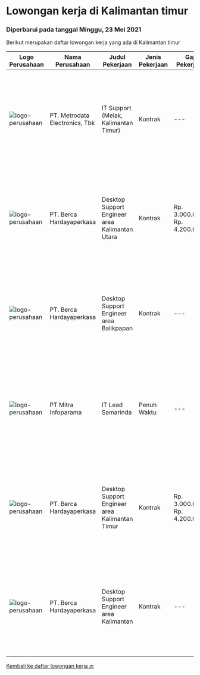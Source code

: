 
  # Lowongan kerja di Kalimantan timur

  ### Diperbarui pada tanggal Minggu, 23 Mei 2021

  Berikut merupakan daftar lowongan kerja yang ada di Kalimantan timur

  |Logo Perusahaan | Nama Perusahaan | Judul Pekerjaan | Jenis Pekerjaan | Gaji Pekerjaan | Lokasi | Deskripsi | Tanggal diunggah | Pranala |
  | -------------- | --------------- | --------------- | --------- | --------- | -------------- | ------- | ----------- | ----------- |
  |![logo-perusahaan](https://image-service-cdn.seek.com.au/0d75518309b56a3cff39daa569b0ba02cc7a22f2/ee4dce1061f3f616224767ad58cb2fc751b8d2dc)|PT. Metrodata Electronics, Tbk|IT Support (Melak, Kalimantan Timur)|Kontrak|---|Kalimantan Timur|Kualifikasi : Minimal Pendidikan Formal D3 atau S1, disarankan memiliki latar belakang pendidikan Teknik Informatika, llmu Komputer, Teknik Komputer...|Rabu, 19 Mei 2021|https://www.jobstreet.co.id/id/job/it-support-melak-kalimantan-timur-3533391?token=0~7c588657-0be1-4cbe-ba99-4a0990dab28c&sectionRank=1&jobId=jobstreet-id-job-3533391|
|![logo-perusahaan](https://image-service-cdn.seek.com.au/0c900ac2b5b1a2cf9bee651ce5d069e68ff14c92/ee4dce1061f3f616224767ad58cb2fc751b8d2dc)|PT. Berca Hardayaperkasa|Desktop Support Engineer area Kalimantan Utara|Kontrak|Rp. 3.000.000-Rp. 4.200.000|Nunukan|Delivery the implementation and provide PC, Printer, and Networking. Analyze and diagnose technical issues and give fast problem resolution Technical...|Rabu, 19 Mei 2021|https://www.jobstreet.co.id/id/job/desktop-support-engineer-area-kalimantan-utara-3523379?token=0~7c588657-0be1-4cbe-ba99-4a0990dab28c&sectionRank=2&jobId=jobstreet-id-job-3523379|
|![logo-perusahaan](https://image-service-cdn.seek.com.au/0c900ac2b5b1a2cf9bee651ce5d069e68ff14c92/ee4dce1061f3f616224767ad58cb2fc751b8d2dc)|PT. Berca Hardayaperkasa|Desktop Support Engineer area Balikpapan|Kontrak|---|Kalimantan Timur|Responsibilities : Analyzing, diagnosing, and installation to several areas including desktop hardware, operating systems, application software and...|Senin, 17 Mei 2021|https://www.jobstreet.co.id/id/job/desktop-support-engineer-area-balikpapan-3530183?token=0~7c588657-0be1-4cbe-ba99-4a0990dab28c&sectionRank=3&jobId=jobstreet-id-job-3530183|
|![logo-perusahaan](https://image-service-cdn.seek.com.au/8141e1a24c77e5f291a80cf9dfc94b33b4aef523/ee4dce1061f3f616224767ad58cb2fc751b8d2dc)|PT Mitra Infoparama|IT Lead Samarinda|Penuh Waktu|---|Samarinda|Pendidikan minimal S1 Teknik Informatika atau setara Memiliki pengalaman sebagai IT Leader minimal 1 tahun di perusahaan Jasa IT lebih diutamakan...|Sabtu, 08 Mei 2021|https://www.jobstreet.co.id/id/job/it-lead-samarinda-3519930?token=0~7c588657-0be1-4cbe-ba99-4a0990dab28c&sectionRank=4&jobId=jobstreet-id-job-3519930|
|![logo-perusahaan](https://image-service-cdn.seek.com.au/0c900ac2b5b1a2cf9bee651ce5d069e68ff14c92/ee4dce1061f3f616224767ad58cb2fc751b8d2dc)|PT. Berca Hardayaperkasa|Desktop Support Engineer area Kalimantan Timur|Kontrak|Rp. 3.000.000-Rp. 4.200.000|Balikpapan|Delivery the implementation and provide PC, Printer, and Networking. Analyze and diagnose technical issues and give fast problem resolution Technical...|Selasa, 04 Mei 2021|https://www.jobstreet.co.id/id/job/desktop-support-engineer-area-kalimantan-timur-3523372?token=0~7c588657-0be1-4cbe-ba99-4a0990dab28c&sectionRank=5&jobId=jobstreet-id-job-3523372|
|![logo-perusahaan](https://image-service-cdn.seek.com.au/0c900ac2b5b1a2cf9bee651ce5d069e68ff14c92/ee4dce1061f3f616224767ad58cb2fc751b8d2dc)|PT. Berca Hardayaperkasa|Desktop Support Engineer area Kalimantan|Kontrak|---|Kalimantan Timur|Delivery the implementation and provide PC, Printer, and Networking. Analyze and diagnose technical issues and give fast problem resolution Technical...|Jumat, 30 April 2021|https://www.jobstreet.co.id/id/job/desktop-support-engineer-area-kalimantan-3520858?token=0~7c588657-0be1-4cbe-ba99-4a0990dab28c&sectionRank=6&jobId=jobstreet-id-job-3520858|


  [Kembali ke daftar lowongan kerja 🔙](../README.md#daftar-lowongan-kerja)
  